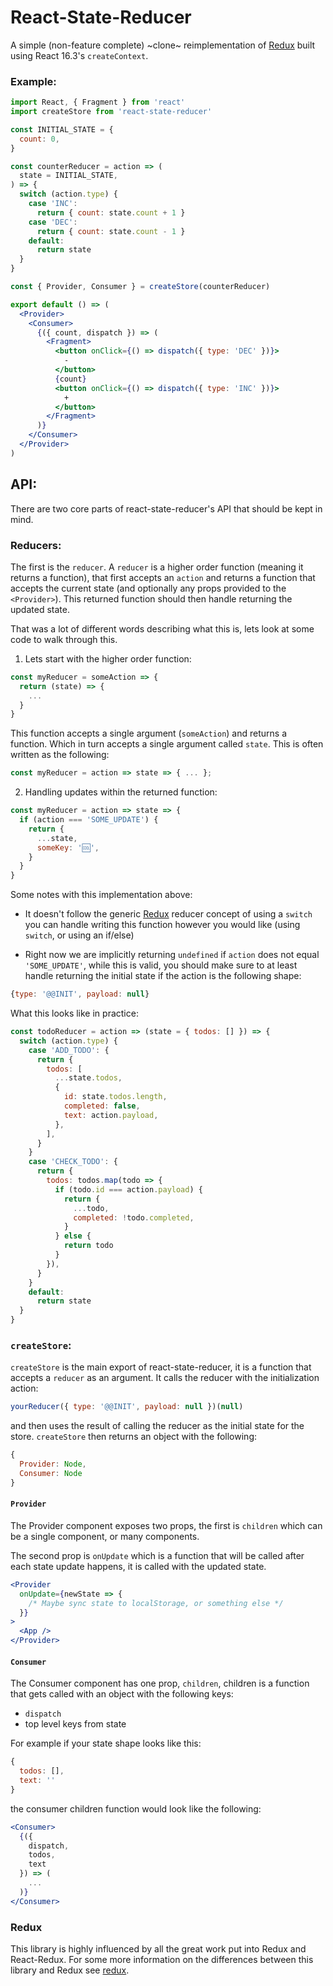 # React-State-Reducer

A simple (non-feature complete) ~clone~ reimplementation of [Redux](https://redux.js.org) built using React 16.3's `createContext`.

### Example:

```jsx
import React, { Fragment } from 'react'
import createStore from 'react-state-reducer'

const INITIAL_STATE = {
  count: 0,
}

const counterReducer = action => (
  state = INITIAL_STATE,
) => {
  switch (action.type) {
    case 'INC':
      return { count: state.count + 1 }
    case 'DEC':
      return { count: state.count - 1 }
    default:
      return state
  }
}

const { Provider, Consumer } = createStore(counterReducer)

export default () => (
  <Provider>
    <Consumer>
      {({ count, dispatch }) => (
        <Fragment>
          <button onClick={() => dispatch({ type: 'DEC' })}>
            -
          </button>
          {count}
          <button onClick={() => dispatch({ type: 'INC' })}>
            +
          </button>
        </Fragment>
      )}
    </Consumer>
  </Provider>
)
```

## API:

There are two core parts of react-state-reducer's API that should be kept in mind.

### Reducers:

The first is the `reducer`. A `reducer` is a higher order function (meaning it returns a function), that first accepts an `action` and returns a function that accepts the current state (and optionally any props provided to the `<Provider>`). This returned function should then handle returning the updated state.

That was a lot of different words describing what this is, lets look at some code to walk through this.

1.  Lets start with the higher order function:

```js
const myReducer = someAction => {
  return (state) => {
    ...
  }
}
```

This function accepts a single argument (`someAction`) and returns a function. Which in turn accepts a single argument called `state`. This is often written as the following:

```js
const myReducer = action => state => { ... };
```

2.  Handling updates within the returned function:

```js
const myReducer = action => state => {
  if (action === 'SOME_UPDATE') {
    return {
      ...state,
      someKey: '🆒',
    }
  }
}
```

Some notes with this implementation above:

* It doesn't follow the generic [Redux](https://redux.js.org/basics/reducers) reducer concept of using a `switch` you can handle writing this function however you would like (using `switch`, or using an if/else)

* Right now we are implicitly returning `undefined` if `action` does not equal `'SOME_UPDATE'`, while this is valid, you should make sure to at least handle returning the initial state if the action is the following shape:

```js
{type: '@@INIT', payload: null}
```

What this looks like in practice:

```js
const todoReducer = action => (state = { todos: [] }) => {
  switch (action.type) {
    case 'ADD_TODO': {
      return {
        todos: [
          ...state.todos,
          {
            id: state.todos.length,
            completed: false,
            text: action.payload,
          },
        ],
      }
    }
    case 'CHECK_TODO': {
      return {
        todos: todos.map(todo => {
          if (todo.id === action.payload) {
            return {
              ...todo,
              completed: !todo.completed,
            }
          } else {
            return todo
          }
        }),
      }
    }
    default:
      return state
  }
}
```

### `createStore`:

`createStore` is the main export of react-state-reducer, it is a function that accepts a `reducer` as an argument. It calls the reducer with the initialization action:

```js
yourReducer({ type: '@@INIT', payload: null })(null)
```

and then uses the result of calling the reducer as the initial state for the store. `createStore` then returns an object with the following:

```js
{
  Provider: Node,
  Consumer: Node
}
```

#### `Provider`

The Provider component exposes two props, the first is `children` which can be a single component, or many components.

The second prop is `onUpdate` which is a function that will be called after each state update happens, it is called with the updated state.

```jsx
<Provider
  onUpdate={newState => {
    /* Maybe sync state to localStorage, or something else */
  }}
>
  <App />
</Provider>
```

#### `Consumer`

The Consumer component has one prop, `children`, children is a function that gets called with an object with the following keys:

* `dispatch`
* top level keys from state

For example if your state shape looks like this:

```js
{
  todos: [],
  text: ''
}
```

the consumer children function would look like the following:

```jsx
<Consumer>
  {({
    dispatch,
    todos,
    text
  }) => (
    ...
  )}
</Consumer>
```

### Redux

This library is highly influenced by all the great work put into Redux and React-Redux. For some more information on the differences between this library and Redux see [redux](./docs/redux.md).
